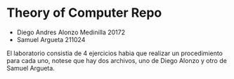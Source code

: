 # Theory of Computer Repo
* Diego Andres Alonzo Medinilla   20172
* Samuel Argueta 211024

El laboratorio consistia de 4 ejercicios habia que realizar un procedimiento para cada uno, notese que hay dos archivos, uno de Diego Alonzo y otro de Samuel Argueta.